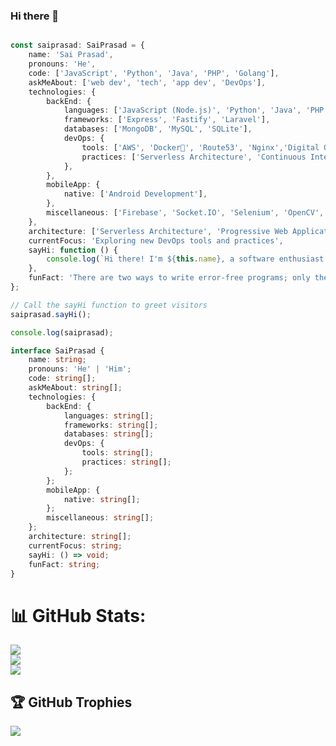 ### Hi there 👋

```typescript

const saiprasad: SaiPrasad = {
    name: 'Sai Prasad',
    pronouns: 'He',
    code: ['JavaScript', 'Python', 'Java', 'PHP', 'Golang'],
    askMeAbout: ['web dev', 'tech', 'app dev', 'DevOps'],
    technologies: {
        backEnd: {
            languages: ['JavaScript (Node.js)', 'Python', 'Java', 'PHP', 'Golang'],
            frameworks: ['Express', 'Fastify', 'Laravel'],
            databases: ['MongoDB', 'MySQL', 'SQLite'],
            devOps: {
                tools: ['AWS', 'Docker🐳', 'Route53', 'Nginx','Digital Ocean','IBM','Azure'],
                practices: ['Serverless Architecture', 'Continuous Integration and Deployment (CI/CD)'],
            },
        },
        mobileApp: {
            native: ['Android Development'],
        },
        miscellaneous: ['Firebase', 'Socket.IO', 'Selenium', 'OpenCV', 'PHP', 'SuiteApp'],
    },
    architecture: ['Serverless Architecture', 'Progressive Web Applications', 'Single Page Applications'],
    currentFocus: 'Exploring new DevOps tools and practices',
    sayHi: function () {
        console.log(`Hi there! I'm ${this.name}, a software enthusiast with a passion for Full Stack development and DevOps.`);
    },
    funFact: 'There are two ways to write error-free programs; only the third one works',
};

// Call the sayHi function to greet visitors
saiprasad.sayHi();

console.log(saiprasad);

interface SaiPrasad {
    name: string;
    pronouns: 'He' | 'Him';
    code: string[];
    askMeAbout: string[];
    technologies: {
        backEnd: {
            languages: string[];
            frameworks: string[];
            databases: string[];
            devOps: {
                tools: string[];
                practices: string[];
            };
        };
        mobileApp: {
            native: string[];
        };
        miscellaneous: string[];
    };
    architecture: string[];
    currentFocus: string;
    sayHi: () => void;
    funFact: string;
}
```

# 📊 GitHub Stats:
![](https://github-readme-stats.vercel.app/api?username=sai-prasad-1&theme=dark&hide_border=false&include_all_commits=false&count_private=false)<br/>
![](https://github-readme-streak-stats.herokuapp.com/?user=sai-prasad-1&theme=dark&hide_border=false)<br/>
![](https://github-readme-stats.vercel.app/api/top-langs/?username=sai-prasad-1&theme=dark&hide_border=false&include_all_commits=false&count_private=false&layout=compact)

## 🏆 GitHub Trophies
![](https://github-profile-trophy.vercel.app/?username=sai-prasad-1&theme=radical&no-frame=false&no-bg=true&margin-w=4)


<!-- Proudly created with GPRM ( https://gprm.itsvg.in ) -->
